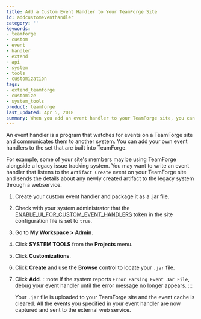 ```yaml
---
title: Add a Custom Event Handler to Your TeamForge Site
id: addcustomeventhandler
category: ''
keywords: 
- teamforge
- custom
- event
- handler
- extend
- api
- system
- tools
- customization
tags: 
- extend_teamforge
- customize
- system_tools
product: teamforge
last_updated: Apr 5, 2018
summary: When you add an event handler to your TeamForge site, you can automatically react to system events in ways that help your site's project members or administrators.
---
```


An event handler is a program that watches for events on a TeamForge site and communicates them to another system. You can add your own event handlers to the set that are built into TeamForge.

For example, some of your site's members may be using TeamForge alongside a legacy issue tracking system. You may want to write an event handler that listens to the `Artifact Create` event on your TeamForge site and sends the details about any newly created artifact to the legacy system through a webservice.

1. Create your custom event handler and package it as a .jar file.
2. Check with your system administrator that the [ENABLE_UI_FOR_CUSTOM_EVENT_HANDLERS](./siteoptiontokens#enableuiforcustomeventhandlers) token in the site configuration file is set to `true`.
3. Go to **My Workspace > Admin**.
4. Click **SYSTEM TOOLS** from the **Projects** menu.
5. Click **Customizations**.
6. Click **Create** and use the **Browse** control to locate your `.jar` file.
7. Click **Add**.
   :::note
   If the system reports `Error Parsing Event Jar File`, debug your event handler until the error message no longer appears.
   :::

   Your `.jar` file is uploaded to your TeamForge site and the event cache is cleared. All the events you specified in your event handler are now captured and sent to the external web service.
